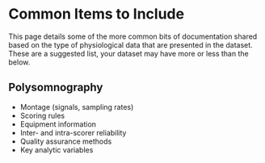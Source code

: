 # Common Items to Include

This page details some of the more common bits of documentation shared based on the type of physiological data that are presented in the dataset. These are a suggested list, your dataset may have more or less than the below.

## Polysomnography

- Montage (signals, sampling rates)
- Scoring rules
- Equipment information
- Inter- and intra-scorer reliability
- Quality assurance methods
- Key analytic variables
